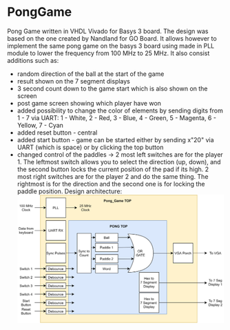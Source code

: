 # PongGame
Pong Game written in VHDL Vivado for Basys 3 board. The design was based on the one created by Nandland for GO Board. It allows however to implement the same pong game on the basys 3 board using made in PLL module to lower the frequency from 100 MHz to 25 MHz. It also consist additions such as:
- random direction of the ball at the start of the game
- result shown on the 7 segment displays
- 3 second count down to the game start which is also shown on the screen
- post game screen showing which player have won
- added possibility to change the color of elements by sending digits from 1 - 7 via UART: 1 - White, 2 - Red, 3 - Blue, 4 - Green, 5 - Magenta, 6 - Yellow, 7 - Cyan
- added reset button - central
- added start button - game can be started either by sending x"20" via UART (which is space) or by clicking the top button
- changed control of the paddles -> 2 most left switches are for the player 1. The leftmost switch allows you to select the direction (up, down), and the second button locks the current position of the pad if its high. 2 most right switches are for the player 2 and do the same thing. The rightmost is for the direction and the second one is for locking the paddle position.
Design architecture:
![alt text](https://github.com/Wanils/PongGame/blob/main/Pong_Architecture.drawio.png?raw=true)
